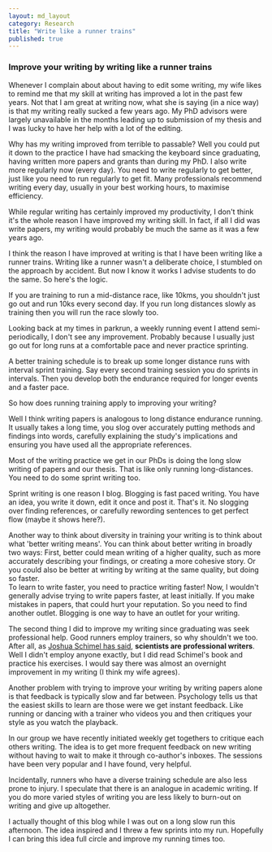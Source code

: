 ```yaml
---
layout: md_layout
category: Research
title: "Write like a runner trains"
published: true  
---
```


### Improve your writing by writing like a runner trains  

Whenever I complain about about having to edit some writing, my wife likes to remind me that my skill at writing has improved a lot in the past few years. Not that I am great at writing now, what she is saying (in a nice way) is that my writing really sucked a few years ago. My PhD advisors were largely unavailable in the months leading up to submission of my thesis and I was lucky to have her help with a lot of the editing.  

Why has my writing improved from terrible to passable? Well you could put it down to the practice I have had smacking the keyboard since graduating, having written more papers and grants than during my PhD. I also write more regularly now (every day). You need to write regularly to get better, just like you need to run regularly to get fit. Many professionals recommend writing every day, usually in your best working hours, to maximise efficiency.

While regular writing has certainly improved my productivity, I don't think it's the whole reason I have improved my writing skill. In fact, if all I did was write papers, my writing would probably be much the same as it was a few years ago.  

I think the reason I have improved at writing is that I have been writing like a runner trains. Writing like a runner wasn't a deliberate choice, I stumbled on the approach by accident. But now I know it works I advise students to do the same. So here's the logic.  

If you are training to run a mid-distance race, like 10kms, you shouldn't just go out and run 10ks every second day. If you run long distances slowly as training then you will run the race slowly too.

Looking back at my times in parkrun, a weekly running event I attend semi-periodically, I don't see any improvement. Probably because I usually just go out for long runs at a comfortable pace and never practice sprinting.  

A better training schedule is to break up some longer distance runs with interval sprint training. Say every second training session you do sprints in intervals. Then you develop both the endurance required for longer events and a faster pace.

So how does running training apply to improving your writing?  

Well I think writing papers is analogous to long distance endurance running. It usually takes a long time, you slog over accurately putting methods and findings into words, carefully explaining the study's implications and ensuring you have used all the appropriate references.  

Most of the writing practice we get in our PhDs is doing the long slow writing of papers and our thesis. That is like only running long-distances. You need to do some sprint writing too.  

Sprint writing is one reason I blog. Blogging is fast paced writing. You have an idea, you write it down, edit it once and post it. That's it. No slogging over finding references, or carefully rewording sentences to get perfect flow (maybe it shows here?).  

Another way to think about diversity in training your writing is to think about what 'better writing means'. You can think about better writing in broadly two ways: First, better could mean writing of a higher quality, such as more accurately describing your findings, or creating a more cohesive story. Or you could also be better at writing by writing at the same quality, but doing so faster.     
To learn to write faster, you need to practice writing faster! Now, I wouldn't generally advise trying to write papers faster, at least initially. If you make mistakes in papers, that could hurt your reputation. So you need to find another outlet. Blogging is one way to have an outlet for your writing.  

The second thing I did to improve my writing since graduating was seek professional help. Good runners employ trainers, so why shouldn't we too. After all, as [Joshua Schimel has said](https://schimelwritingscience.wordpress.com/), **scientists are professional writers**. Well I didn't employ anyone exactly, but I did read Schimel's book and practice his exercises. I would say there was almost an overnight improvement in my writing (I think my wife agrees).   

Another problem with trying to improve your writing by writing papers alone is that feedback is typically slow and far between. Psychology tells us that the easiest skills to learn are those were we get instant feedback. Like running or dancing with a trainer who videos you and then critiques your style as you watch the playback.  

In our group we have recently initiated weekly get togethers to critique each others writing. The idea is to get more frequent feedback on new writing without having to wait to make it through co-author's inboxes. The sessions have been very popular and I have found, very helpful.

Incidentally, runners who have a diverse training schedule are also less prone to injury. I speculate that there is an analogue in academic writing. If you do more varied styles of writing you are less likely to burn-out on writing and give up altogether.  

I actually thought of this blog while I was out on a long slow run this afternoon. The idea inspired and I threw a few sprints into my run. Hopefully I can bring this idea full circle and improve my running times too.  
